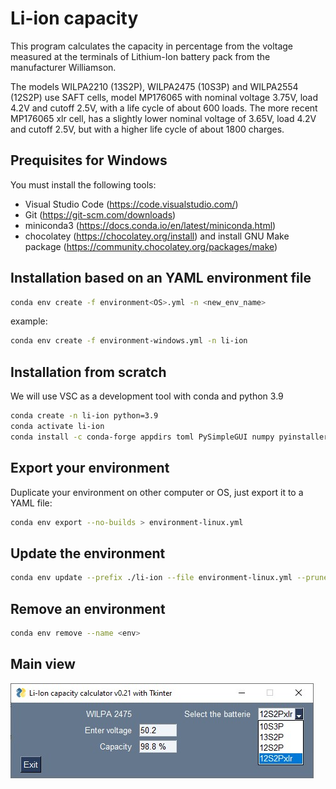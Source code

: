 # Li-ion capacity

This program calculates the capacity in percentage from the voltage measured at the terminals
of Lithium-Ion battery pack from the manufacturer Williamson.

The models WILPA2210 (13S2P), WILPA2475 (10S3P) and WILPA2554 (12S2P) use SAFT cells,
model MP176065 with nominal voltage 3.75V, load 4.2V and cutoff 2.5V,
with a life cycle of about 600 loads.
The more recent MP176065 xlr cell, has a slightly lower nominal voltage of 3.65V, load 4.2V and cutoff 2.5V, but with a higher life cycle of about 1800 charges.

## Prequisites for Windows

You must install the following tools:

- Visual Studio Code (<https://code.visualstudio.com/>)
- Git (<https://git-scm.com/downloads>)
- miniconda3 (<https://docs.conda.io/en/latest/miniconda.html>)
- chocolatey (<https://chocolatey.org/install>) and install GNU Make package (<https://community.chocolatey.org/packages/make>)

## Installation based on an YAML environment file

``` bash
conda env create -f environment<OS>.yml -n <new_env_name>
```

example:

``` bash
conda env create -f environment-windows.yml -n li-ion
```

## Installation from scratch

We will use VSC as a development tool with conda and python 3.9

```sh
conda create -n li-ion python=3.9
conda activate li-ion
conda install -c conda-forge appdirs toml PySimpleGUI numpy pyinstaller

```

## Export your environment

Duplicate your environment on other computer or OS, just export it to a YAML file:

```sh
conda env export --no-builds > environment-linux.yml
```

## Update the environment

```sh
conda env update --prefix ./li-ion --file environment-linux.yml --prune
```

## Remove an environment

```sh
conda env remove --name <env>
```

## Main view

![main window](images/main_window.jpg)
